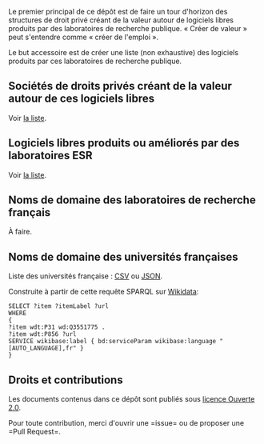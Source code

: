 Le premier principal de ce dépôt est de faire un tour d'horizon des
structures de droit privé créant de la valeur autour de logiciels
libres produits par des laboratoires de recherche publique.  « Créer
de valeur » peut s'entendre comme « créer de l'emploi ».

Le but accessoire est de créer une liste (non exhaustive) des
logiciels produits par ces laboratoires de recherche publique.

## Sociétés de droits privés créant de la valeur autour de ces logiciels libres 

Voir [la liste](ecosysteme-valorisation-ll-esr.md).

## Logiciels libres produits ou améliorés par des laboratoires ESR

Voir [la liste](liste-ll-produits-esr.md).

## Noms de domaine des laboratoires de recherche français

À faire.

## Noms de domaine des universités françaises

Liste des universités française : [CSV](universites-francaises.csv) ou [JSON](universites-francaises.json).

Construite à partir de cette requête SPARQL sur [Wikidata](https://query.wikidata.org/):

    SELECT ?item ?itemLabel ?url
    WHERE
    {
    ?item wdt:P31 wd:Q3551775 .
    ?item wdt:P856 ?url
    SERVICE wikibase:label { bd:serviceParam wikibase:language "[AUTO_LANGUAGE],fr" }
    }

## Droits et contributions	

Les documents contenus dans ce dépôt sont publiés sous [licence Ouverte 2.0](LICENSE.txt).

Pour toute contribution, merci d'ouvrir une =issue= ou de proposer une =Pull Request=.
